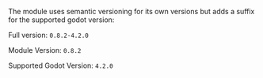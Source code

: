 The module uses semantic versioning for its own versions but adds a suffix for the supported godot version:

Full version: `0.8.2-4.2.0`

Module Version: `0.8.2`

Supported Godot Version: `4.2.0`

